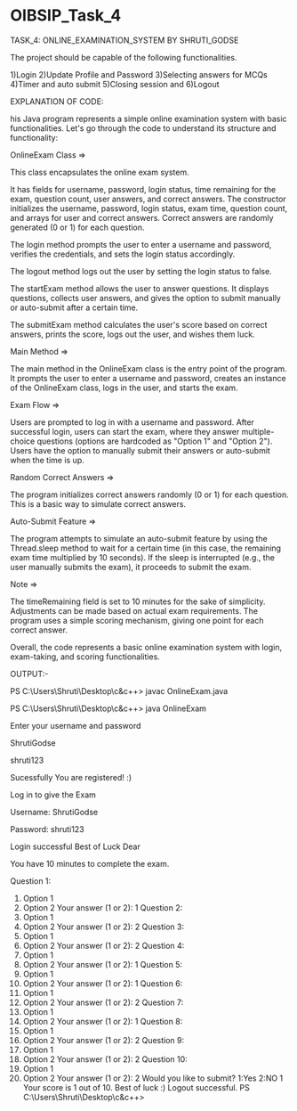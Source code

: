 # OIBSIP_Task_4

TASK_4:  ONLINE_EXAMINATION_SYSTEM BY SHRUTI_GODSE

The project should be capable of the following functionalities.

1)Login 2)Update Profile and Password 3)Selecting answers for MCQs 4)Timer and auto submit 5)Closing session and  6)Logout

EXPLANATION OF CODE: 

his Java program represents a simple online examination system with basic functionalities. Let's go through the code to understand its structure and functionality:

OnlineExam Class =>

This class encapsulates the online exam system.

It has fields for username, password, login status, time remaining for the exam, question count, user answers, and correct answers.
The constructor initializes the username, password, login status, exam time, question count, and arrays for user and correct answers. Correct answers are randomly generated (0 or 1) for each question.

The login method prompts the user to enter a username and password, verifies the credentials, and sets the login status accordingly.

The logout method logs out the user by setting the login status to false.

The startExam method allows the user to answer questions. It displays questions, collects user answers, and gives the option to submit manually or auto-submit after a certain time.

The submitExam method calculates the user's score based on correct answers, prints the score, logs out the user, and wishes them luck.

Main Method =>

The main method in the OnlineExam class is the entry point of the program.
It prompts the user to enter a username and password, creates an instance of the OnlineExam class, logs in the user, and starts the exam.

Exam Flow =>

Users are prompted to log in with a username and password.
After successful login, users can start the exam, where they answer multiple-choice questions (options are hardcoded as "Option 1" and "Option 2").
Users have the option to manually submit their answers or auto-submit when the time is up.

Random Correct Answers =>

The program initializes correct answers randomly (0 or 1) for each question. This is a basic way to simulate correct answers.

Auto-Submit Feature =>

The program attempts to simulate an auto-submit feature by using the Thread.sleep method to wait for a certain time (in this case, the remaining exam time multiplied by 10 seconds).
If the sleep is interrupted (e.g., the user manually submits the exam), it proceeds to submit the exam.

Note =>

The timeRemaining field is set to 10 minutes for the sake of simplicity. Adjustments can be made based on actual exam requirements.
The program uses a simple scoring mechanism, giving one point for each correct answer.

Overall, the code represents a basic online examination system with login, exam-taking, and scoring functionalities.

OUTPUT:-

PS C:\Users\Shruti\Desktop\c&c++> javac OnlineExam.java

PS C:\Users\Shruti\Desktop\c&c++> java OnlineExam

Enter your username and password

ShrutiGodse

shruti123

Sucessfully You are registered!  :)

Log in to give the Exam 

Username: ShrutiGodse

Password: shruti123

Login successful Best of Luck Dear

You have 10 minutes to complete the exam.

Question 1:
1. Option 1
2. Option 2
Your answer (1 or 2): 1
Question 2:
1. Option 1
2. Option 2
Your answer (1 or 2): 2
Question 3:
1. Option 1
2. Option 2
Your answer (1 or 2): 2
Question 4:
1. Option 1
2. Option 2
Your answer (1 or 2): 1
Question 5:
1. Option 1
2. Option 2
Your answer (1 or 2): 1
Question 6:
1. Option 1
2. Option 2
Your answer (1 or 2): 2
Question 7:
1. Option 1
2. Option 2
Your answer (1 or 2): 1
Question 8:
1. Option 1
2. Option 2
Your answer (1 or 2): 2
Question 9:
1. Option 1
2. Option 2
Your answer (1 or 2): 2
Question 10:
1. Option 1
2. Option 2
Your answer (1 or 2): 2
Would you like to submit?
1:Yes
2:NO
1
Your score is 1 out of 10.
Best of luck :)
Logout successful.
PS C:\Users\Shruti\Desktop\c&c++>







